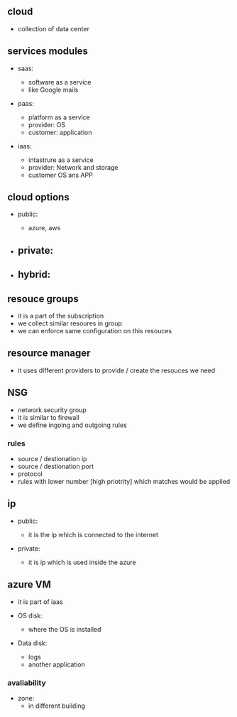 ## cloud
- collection of data center 

## services modules
- saas:
    - software as a service 
    - like Google mails 

- paas:
    - platform as a service
    - provider: OS
    - customer: application 

- iaas:
    - intastrure as a service
    - provider: Network and storage
    - customer OS ans APP 

## cloud options 
- public:
    - azure, aws 

- private:
    - 

- hybrid:
    - 
## resouce groups 
- it is a part of the subscription
- we collect similar resoures in group 
- we can enforce same configuration on this resouces

## resource manager 
- it uses different providers to provide / create the resouces we need 

## NSG
- network security group 
- it is similar to firewall 
- we define ingoing and outgoing rules 
### rules 
- source / destionation ip 
- source / destionation port
- protocol 
- rules with lower number [high priotrity] which matches would be applied  

## ip
- public:
    - it is the ip which is connected to the internet  

- private:
    - it is ip which is used inside the azure

## azure VM
- it is part of iaas
- OS disk:
    - where the OS is installed 

- Data disk:
    - logs
    - another application 

### avaliability
- zone:
    - in different building 

